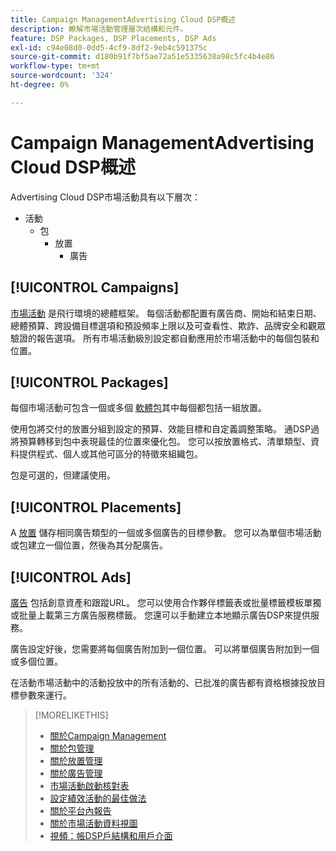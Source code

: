 ```yaml
---
title: Campaign ManagementAdvertising Cloud DSP概述
description: 瞭解市場活動管理層次結構和元件。
feature: DSP Packages, DSP Placements, DSP Ads
exl-id: c94e08d0-0dd5-4cf9-8df2-9eb4c591375c
source-git-commit: d180b91f7bf5ae72a51e5335638a98c5fc4b4e86
workflow-type: tm+mt
source-wordcount: '324'
ht-degree: 0%

---
```


# Campaign ManagementAdvertising Cloud DSP概述

Advertising Cloud DSP市場活動具有以下層次：

* 活動
   * 包
      * 放置
         * 廣告

<!-- Do clients think in terms of insertion orders? If yes, then work in the following info.:
In Advertising Cloud DSP, an insertion order is represented as a campaign, and line items are represented as packages. Each package will include placements, which can use different strategies and tactics to deliver the line item requirements.
-->

## [!UICONTROL Campaigns]

[市場活動](/help/dsp/campaign-management/campaigns/campaign-about.md) 是飛行環境的總體框架。 每個活動都配置有廣告商、開始和結束日期、總體預算、跨設備目標選項和預設頻率上限以及可查看性、欺詐、品牌安全和觀眾驗證的報告選項。 所有市場活動級別設定都自動應用於市場活動中的每個包裝和位置。

## [!UICONTROL Packages]

每個市場活動可包含一個或多個 [軟體包](/help/dsp/campaign-management/packages/package-about.md)其中每個都包括一組放置。

使用包將交付的放置分組到設定的預算、效能目標和自定義調整策略。 通DSP過將預算轉移到包中表現最佳的位置來優化包。 您可以按放置格式、清單類型、資料提供程式、個人或其他可區分的特徵來組織包。

包是可選的，但建議使用。

## [!UICONTROL Placements]

A [放置](/help/dsp/campaign-management/placements/placement-about.md) 儲存相同廣告類型的一個或多個廣告的目標參數。 您可以為單個市場活動或包建立一個位置，然後為其分配廣告。

## [!UICONTROL Ads]

[廣告](/help/dsp/campaign-management/ads/ad-about.md) 包括創意資產和跟蹤URL。 您可以使用合作夥伴標籤表或批量標籤模板單獨或批量上載第三方廣告服務標籤。 您還可以手動建立本地顯示廣告DSP來提供服務。

廣告設定好後，您需要將每個廣告附加到一個位置。 可以將單個廣告附加到一個或多個位置。

在活動市場活動中的活動投放中的所有活動的、已批准的廣告都有資格根據投放目標參數來運行。

>[!MORELIKETHIS]
>
>* [關於Campaign Management](/help/dsp/campaign-management/campaigns/campaign-about.md)
>* [關於包管理](/help/dsp/campaign-management/packages/package-about.md)
>* [關於放置管理](/help/dsp/campaign-management/placements/placement-about.md)
>* [關於廣告管理](/help/dsp/campaign-management/ads/ad-about.md)
>* [市場活動啟動核對表](/help/dsp/campaign-management/campaign-launch-checklist.md)
>* [設定績效活動的最佳做法](/help/dsp/optimization/campaign-best-practices-performance.md)
>* [關於平台內報告](/help/dsp/campaign-management/reports/campaign-reports-about.md)
>* [關於市場活動資料視圖](/help/dsp/campaign-management/reports/campaign-data-views-about.md)
>* [視頻：帳DSP戶結構和用戶介面](https://experienceleague.adobe.com/docs/advertising-cloud-learn/tutorials/dsp/ui.html)

